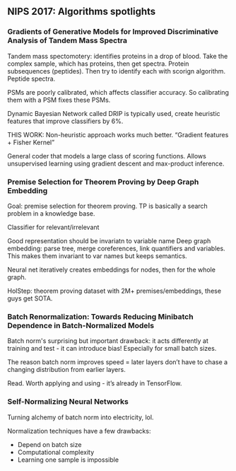 ## NIPS 2017: Algorithms spotlights


### Gradients of Generative Models for Improved Discriminative Analysis of Tandem Mass Spectra

Tandem mass spectomotery: identifies proteins in a drop of blood.
Take the complex sample, which has proteins, then get spectra. Protein subsequences (peptides). Then try to identify each with scorign algorithm. Peptide spectra.

PSMs are poorly calibrated, which affects classifier accuracy.
So calibrating them with a PSM fixes these PSMs.

Dynamic Bayesian Network called DRIP is typically used, create heuristic features that improve classifiers by 6%.

THIS WORK: Non-heuristic approach works much better.
“Gradient features + Fisher Kernel”

General coder that models a large class of scoring functions.
Allows unsupervised learning using gradient descent and max-product inference.


### Premise Selection for Theorem Proving by Deep Graph Embedding

Goal: premise selection for theorem proving.
TP is basically a search problem in a knowledge base.

Classifier for relevant/irrelevant

Good representation should be invariatn to variable name
Deep graph embedding: parse tree, merge coreferences, link quantifiers and variables. This makes them invariant to var names but keeps semantics.

Neural net iteratively creates embeddings for nodes, then for the whole graph.

HolStep: theorem proving dataset with 2M+ premises/embeddings, these guys get SOTA.


### Batch Renormalization: Towards Reducing Minibatch Dependence in Batch-Normalized Models

Batch norm's surprising but important drawback: it acts differently at training and test - it can introduce bias! Especially for small batch sizes.

The reason batch norm improves speed = later layers don’t have to chase a changing distribution from earlier layers.

Read. Worth applying and using - it’s already in TensorFlow.


### Self-Normalizing Neural Networks

Turning alchemy of batch norm into electricity, lol.

Normalization techniques have a few drawbacks:
* Depend on batch size
* Computational complexity
* Learning one sample is impossible


